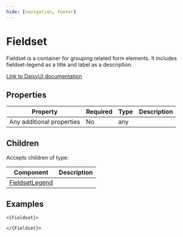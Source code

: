 ```yaml
---
hide: [navigation, footer]
---
```

# Fieldset

Fieldset is a container for grouping related form elements. It includes fieldset-legend as a title and label as a description.

[Link to DaisyUI documentation](https://daisyui.com/components/fieldset/)


## Properties

| Property | Required | Type | Description |
|----------|----------|------|-------------|
|Any additional properties|No|any||

## Children

Accepts children of type:

| Component | Description |
|-----------|-------------|
| [FieldsetLegend](/components/daisyui/FieldsetLegend) |  |


## Examples

```
<{Fieldset}>

</{Fieldset}>
```
